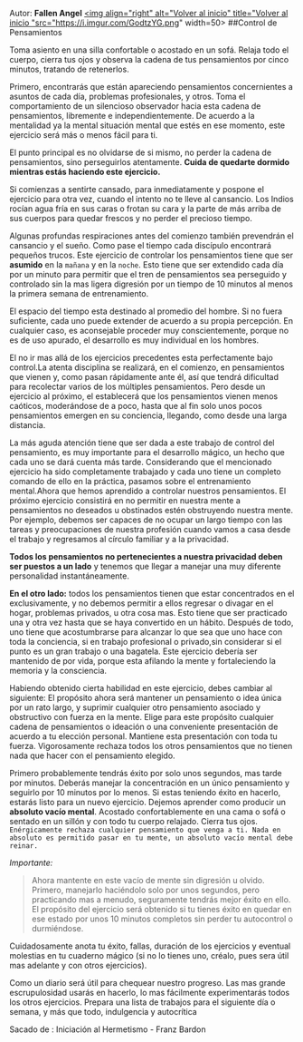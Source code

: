 Autor: **Fallen Angel**
<a href="https://github.com/Ocul-LB/Projecto-LB/wiki"><img align="right" alt="Volver al inicio" title="Volver al inicio "src="https://i.imgur.com/GodtzYG.png" width=50></a>
##Control de Pensamientos

Toma asiento en una silla confortable o acostado en un sofá. Relaja todo el cuerpo, cierra tus ojos y observa la cadena de tus pensamientos por cinco minutos, tratando de retenerlos.

Primero, encontrarás que están apareciendo pensamientos concernientes a asuntos de cada día, problemas profesionales, y otros. Toma el comportamiento de un silencioso observador hacia esta cadena de pensamientos, libremente e independientemente. De acuerdo a la mentalidad ya la mental situación mental que estés en ese momento, este ejercicio será más o menos fácil para ti.

El punto principal es no olvidarse de si mismo, no perder la cadena de pensamientos, sino perseguirlos atentamente. **Cuida de quedarte dormido mientras estás haciendo este ejercicio.**

Si comienzas a sentirte cansado, para inmediatamente y pospone el ejercicio para otra vez, cuando el intento no te lleve al cansancio. Los Indios rocían agua fría en sus caras o frotan su cara y la parte de más arriba de sus cuerpos para quedar frescos y no perder el precioso tiempo.

Algunas profundas respiraciones antes del comienzo también prevendrán el cansancio y el sueño. Como pase el tiempo cada discípulo encontrará pequeños trucos. Este ejercicio de controlar los pensamientos tiene que ser **asumido** en la `mañana` y en la `noche`. Esto tiene que ser extendido cada día por un minuto para permitir que el tren de pensamientos sea perseguido y controlado sin la mas ligera digresión por un tiempo de 10 minutos al menos la primera semana de entrenamiento.

El espacio del tiempo esta destinado al promedio del hombre. Si no fuera suficiente, cada uno puede extender de acuerdo a su propia percepción. En cualquier caso, es aconsejable proceder muy conscientemente, porque no es de uso apurado, el desarrollo es muy individual en los hombres.

El no ir mas allá de los ejercicios precedentes esta perfectamente bajo control.La atenta disciplina se realizará, en el comienzo, en pensamientos que vienen y, como pasan rápidamente ante él, así que tendrá dificultad para recolectar varios de los múltiples pensamientos. Pero desde un ejercicio al próximo, el establecerá que los pensamientos vienen menos caóticos, moderándose de a poco, hasta que al fin solo unos pocos pensamientos emergen en su conciencia, llegando, como desde una larga distancia.

La más aguda atención tiene que ser dada a este trabajo de control del pensamiento, es muy importante para el desarrollo mágico, un hecho que cada uno se dará cuenta más tarde.
Considerando que el mencionado ejercicio ha sido completamente trabajado y cada uno tiene un completo comando de ello en la práctica, pasamos sobre el entrenamiento mental.Ahora que hemos aprendido a controlar nuestros pensamientos. El próximo ejercicio consistirá en no permitir en nuestra mente a pensamientos no deseados u obstinados estén obstruyendo nuestra mente. Por ejemplo, debemos ser capaces de no ocupar un largo tiempo con las tareas y preocupaciones de nuestra profesión cuando vamos a casa desde el trabajo y regresamos al círculo familiar y a la privacidad. 

**Todos los pensamientos no pertenecientes a nuestra privacidad deben ser puestos a un lado** y tenemos que llegar a manejar una muy diferente personalidad instantáneamente.

**En el otro lado:** todos los pensamientos tienen que estar concentrados en el exclusivamente, y no debemos permitir a ellos regresar o divagar en el hogar, problemas privados, u otra cosa mas. Esto tiene que ser practicado una y otra vez hasta que se haya convertido en un hábito. Después de todo, uno tiene que acostumbrarse para alcanzar lo que sea que uno hace con toda la conciencia, si en trabajo profesional o privado,sin considerar si el punto es un gran trabajo o una bagatela. Este ejercicio debería ser mantenido de por vida, porque esta afilando la mente y fortaleciendo la memoria y la consciencia.

Habiendo obtenido cierta habilidad en este ejercicio, debes cambiar al siguiente: El propósito ahora será mantener un pensamiento o idea única por un rato largo, y suprimir cualquier otro pensamiento asociado y obstructivo con fuerza en la mente. Elige para este propósito cualquier cadena de pensamientos o ideación o una conveniente presentación de acuerdo a tu elección personal. Mantiene esta presentación con toda tu fuerza. Vigorosamente rechaza todos los otros pensamientos que no tienen nada que hacer con el pensamiento elegido.

Primero probablemente tendrás éxito por solo unos segundos, mas tarde por minutos. Deberás manejar la concentración en un único pensamiento y seguirlo por 10 minutos por lo menos. Si estas teniendo éxito en hacerlo, estarás listo para un nuevo ejercicio.
Dejemos aprender como producir un **absoluto vacío mental**. Acostado confortablemente en una cama o sofá o sentado en un sillón y con todo tu cuerpo relajado. Cierra tus ojos.
`Enérgicamente rechaza cualquier pensamiento que venga a ti. Nada en absoluto es permitido pasar en tu mente, un absoluto vacío mental debe reinar.`

*Importante:*
> Ahora mantente  en este vacío de mente sin digresión u olvido. Primero, manejarlo haciéndolo solo por unos segundos, pero practicando mas a menudo, seguramente tendrás mejor éxito en ello. El propósito del ejercicio será obtenido si tu tienes éxito en quedar en ese estado por unos 10 minutos completos sin perder tu autocontrol o durmiéndose.

Cuidadosamente anota tu éxito, fallas, duración de los ejercicios y eventual molestias en tu cuaderno mágico (si no lo tienes uno, créalo, pues sera útil mas adelante y con otros ejercicios).

Como un diario será útil para chequear nuestro progreso. Las mas grande escrupulosidad usarás en hacerlo, lo mas fácilmente experimentarás todos los otros ejercicios. Prepara una lista de trabajos para el siguiente día o semana, y más que todo, indulgencia y autocrítica

Sacado de : Iniciación al Hermetismo - Franz Bardon

